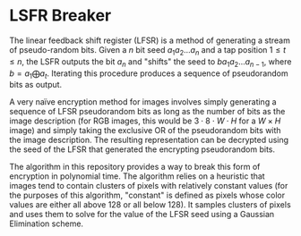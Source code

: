 # LSFR Breaker

The linear feedback shift register (LFSR) is a method of generating a stream of pseudo-random bits. Given a $n$ bit seed $a_1a_2 \dots a_n$ and a tap position $1 \leq t \leq n,$ the LSFR outputs the bit $a_n$ and "shifts" the seed to $ba_1a_2 \dots a_{n-1},$ where $b = a_1 \bigoplus a_t.$ Iterating this procedure produces a sequence of pseudorandom bits as output.

A very naïve encryption method for images involves simply generating a sequence of LFSR pseudorandom bits as long as the number of bits as the image description (for RGB images, this would be $3 \cdot 8 \cdot W \cdot H$ for a $W \times H$ image) and simply taking the exclusive OR of the pseudorandom bits with the image description. The resulting representation can be decrypted using the seed of the LFSR that generated the encrypting pseudorandom bits.

The algorithm in this repository provides a way to break this form of encryption in polynomial time. The algorithm relies on a heuristic that images tend to contain clusters of pixels with relatively constant values (for the purposes of this algorithm, "constant" is defined as pixels whose color values are either all above 128 or all below 128). It samples clusters of pixels and uses them to solve for the value of the LFSR seed using a Gaussian Elimination scheme.
